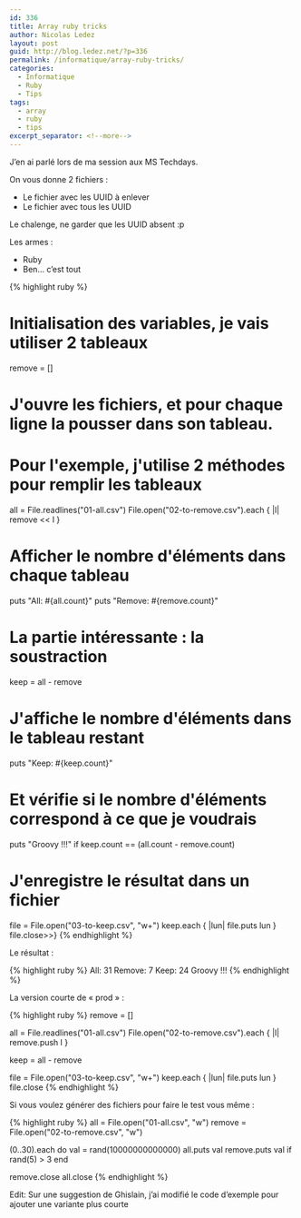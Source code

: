 ```yaml
---
id: 336
title: Array ruby tricks
author: Nicolas Ledez
layout: post
guid: http://blog.ledez.net/?p=336
permalink: /informatique/array-ruby-tricks/
categories:
  - Informatique
  - Ruby
  - Tips
tags:
  - array
  - ruby
  - tips
excerpt_separator: <!--more-->
---
```

J&rsquo;en ai parlé lors de ma session aux MS Techdays.

On vous donne 2 fichiers :

  * Le fichier avec les UUID à enlever
  * Le fichier avec tous les UUID

Le chalenge, ne garder que les UUID absent :p

Les armes :

  * Ruby
  * Ben&#8230; c&rsquo;est tout

<!--more-->

{% highlight ruby %}
# Initialisation des variables, je vais utiliser 2 tableaux
remove = []

# J'ouvre les fichiers, et pour chaque ligne la pousser dans son tableau.
# Pour l'exemple, j'utilise 2 méthodes pour remplir les tableaux
all = File.readlines("01-all.csv")
File.open("02-to-remove.csv").each { |l| remove << l }

# Afficher le nombre d'éléments dans chaque tableau
puts "All: #{all.count}"
puts "Remove: #{remove.count}"

# La partie intéressante : la soustraction
keep = all - remove

# J'affiche le nombre d'éléments dans le tableau restant
puts "Keep: #{keep.count}"

# Et vérifie si le nombre d'éléments correspond à ce que je voudrais
puts "Groovy !!!" if keep.count == (all.count - remove.count)

# J'enregistre le résultat dans un fichier
file = File.open("03-to-keep.csv", "w+")
keep.each { |lun| file.puts lun }
file.close>>}
{% endhighlight %}

Le résultat :

{% highlight ruby %}
All: 31
Remove: 7
Keep: 24
Groovy !!!
{% endhighlight %}

La version courte de &laquo;&nbsp;prod&nbsp;&raquo; :

{% highlight ruby %}
remove = []

all = File.readlines("01-all.csv")
File.open("02-to-remove.csv").each { |l| remove.push l }

keep = all - remove

file = File.open("03-to-keep.csv", "w+")
keep.each { |lun| file.puts lun }
file.close
{% endhighlight %}

Si vous voulez générer des fichiers pour faire le test vous même :

{% highlight ruby %}
all = File.open("01-all.csv", "w")
remove = File.open("02-to-remove.csv", "w")

(0..30).each do
  val = rand(10000000000000)
  all.puts val
  remove.puts val if rand(5) > 3
end

remove.close
all.close
{% endhighlight %}

Edit: Sur une suggestion de Ghislain, j&rsquo;ai modifié le code d&rsquo;exemple pour ajouter une variante plus courte
